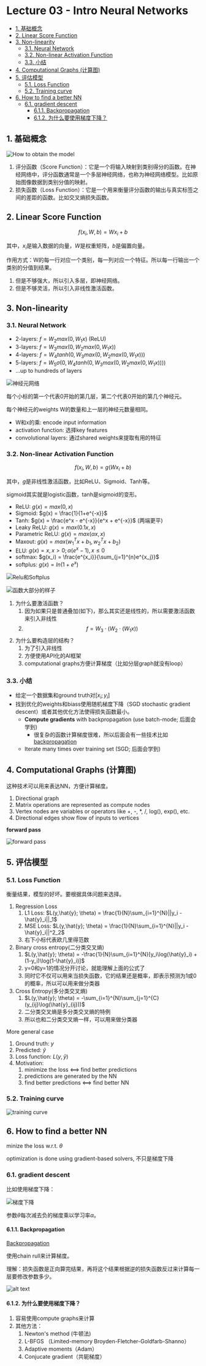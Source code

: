 # Lecture 03 - Intro Neural Networks

- [1. 基础概念](#1-基础概念)
- [2. Linear Score Function](#2-linear-score-function)
- [3. Non-linearity](#3-non-linearity)
  - [3.1. Neural Network](#31-neural-network)
  - [3.2. Non-linear Activation Function](#32-non-linear-activation-function)
  - [3.3. 小结](#33-小结)
- [4. Computational Graphs (计算图)](#4-computational-graphs-计算图)
- [5. 评估模型](#5-评估模型)
  - [5.1. Loss Function](#51-loss-function)
  - [5.2. Training curve](#52-training-curve)
- [6. How to find a better NN](#6-how-to-find-a-better-nn)
  - [6.1. gradient descent](#61-gradient-descent)
    - [6.1.1. Backpropagation](#611-backpropagation)
    - [6.1.2. 为什么要使用梯度下降？](#612-为什么要使用梯度下降)

## 1. 基础概念
![How to obtain the model](_attachments/Lecture03-IntroNeuralNetworks/image.png)

1. 评分函数（Score Function）：它是一个将输入映射到类别得分的函数。在神经网络中，评分函数通常是一个多层神经网络，也称为神经网络模型。比如原始图像数据到类别分值的映射。
2. 损失函数（Loss Function）：它是一个用来衡量评分函数的输出与真实标签之间的差距的函数。比如交叉熵损失函数。

## 2. Linear Score Function

$$f(x_i, W, b) = Wx_i + b$$

其中，$x_i$是输入数据的向量，$W$是权重矩阵，$b$是偏置向量。

作用方式：W的每一行对应一个类别，每一列对应一个特征。所以每一行输出一个类别的分值到结果。

1. 但是不够强大，所以引入多层，即神经网络。
2. 但是不够灵活，所以引入非线性激活函数。

## 3. Non-linearity
### 3.1. Neural Network

- 2-layers: $f=W_2 max(0,W_1x)$  (ReLU)
- 3-layers: $f=W_3 max(0,W_2max(0,W_1x))$
- 4-layers: $f=W_4 tanh(0,W_3max(0,W_2max(0,W_1x)))$
- 5-layers: $f=W_5 \sigma(0,W_4tanh(0,W_3max(0,W_2max(0,W_1x))))$
- ...up to hundreds of layers

![神经元网络](_attachments/Lecture03-IntroNeuralNetworks/image-1.png)

每个小标的第一个代表0开始的第几层，第二个代表0开始的第几个神经元。

每个神经元的weights W的数量和上一层的神经元数量相同。

- W和x的乘: encode input information
- activation function: 选择key features
- convolutional layers: 通过shared weights来提取有用的特征

### 3.2. Non-linear Activation Function

$$f(x_i, W, b) = g(Wx_i + b)$$

其中，$g$是非线性激活函数，比如ReLU、Sigmoid、Tanh等。

sigmoid其实就是logistic函数，tanh是sigmoid的变形。

* ReLU: $g(x) = max(0,x)$
* Sigmoid: $g(x) = \frac{1}{1+e^{-x}}$
* Tanh: $g(x) = \frac{e^x - e^{-x}}{e^x + e^{-x}}$ (两端更平)
* Leaky ReLU: $g(x) = max(0.1x,x)$
* Parametric ReLU: $g(x) = max(\alpha x,x)$
* Maxout: $g(x) = max(w_1^Tx + b_1, w_2^Tx + b_2)$
* ELU: $g(x) = x, x>0; \alpha(e^x-1), x\leq0$
* softmax: $g(x_i) = \frac{e^{x_i}}{\sum_{j=1}^{n}e^{x_j}}$
* softplus: $g(x) = ln(1+e^x)$

![Relu和Softplus](_attachments/Lecture03-IntroNeuralNetworks/image-2.png)

![函数大部分的样子](_attachments/Lecture03-IntroNeuralNetworks/image-3.png)

1. 为什么要激活函数？
   1. 因为如果只是普通叠加(如下)，那么其实还是线性的，所以需要激活函数来引入非线性
   2. $$f=W_3\cdot(W_2\cdot(W_1x))$$
2. 为什么要构造层的结构？
   1. 为了引入非线性
   2. 方便使用API化的AI框架
   3. computational graphs方便计算梯度（比如分层graph就没有loop）

### 3.3. 小结

- 给定一个数据集和ground truth对$[x_i;y_i]$
- 找到优化的weights和biass使用随机梯度下降（SGD stochastic gradient descent）或者其他优化方法使得损失函数最小。
  - **Compute gradients** with backpropagation (use batch-mode; 后面会学到)
    - 很复杂的函数计算梯度很难，所以后面会有一些技术比如[backpropagation](./Lecture04-OptimizationAndBackprop.md)
  - Iterate many times over training set (SGD; 后面会学到)

## 4. Computational Graphs (计算图)

这种技术可以用来表达NN，方便计算梯度。

1. Directional graph
2. Matrix operations are represented as compute nodes
3. Vertex nodes are variables or operators like +, -, *, /, log(), exp(), etc.
4. Directional edges show flow of inputs to vertices

**forward pass**

![forward pass](_attachments/Lecture03-IntroNeuralNetworks/image-4.png)

## 5. 评估模型

### 5.1. Loss Function

衡量结果，模型的好坏。要根据具体问题来选择。

1. Regression Loss
   1. L1 Loss: $L(y,\hat{y}; \theta) = \frac{1}{N}\sum_{i=1}^{N}||y_i - \hat{y}_i||_1$
   2. MSE Loss: $L(y,\hat{y}; \theta) = \frac{1}{N}\sum_{i=1}^{N}||y_i - \hat{y}_i||^2_2$
   3. 右下小标代表欧几里得范数
2. Binary cross entropy(二分类交叉熵)
   1. $L(y,\hat{y}; \theta) = -\frac{1}{N}\sum_{i=1}^{N}[y_i\log(\hat{y}_i) + (1-y_i)\log(1-\hat{y}_i)]$
   2. y=0和y=1的情况分开讨论，就能理解上面的公式了
   3. 同时它不仅可以用来当损失函数，它的结果还是概率，即表示预测为1或0的概率，所以可以用来做分类器
3. Cross Entropy(多分类交叉熵)
   1. $L(y,\hat{y}; \theta) = -\sum_{i=1}^{N}\sum_{j=1}^{C}(y_{ij}\log(\hat{y}_{ij}))$
   2. 二分类交叉熵是多分类交叉熵的特例
   3. 所以也和二分类交叉熵一样，可以用来做分类器

More general case
1. Ground truth: $y$
2. Predicted: $\hat{y}$
3. Loss function: $L(y,\hat{y})$
4. Motivation:
   1. minimize the loss <==> find better predictions
   2. predictions are generated by the NN
   3. find better predictions <==> find better NN

### 5.2. Training curve

![training curve](_attachments/Lecture03-IntroNeuralNetworks/image-5.png)

## 6. How to find a better NN

minize the loss w.r.t. $\theta$

optimization is done using gradient-based solvers, 不只是梯度下降

### 6.1. gradient descent
比如使用梯度下降：

![梯度下降](_attachments/Lecture03-IntroNeuralNetworks/image-6.png)

参数$\theta$每次减去负的梯度乘以学习率$\alpha$。

#### 6.1.1. Backpropagation

[Backpropagation](./Lecture04-OptimizationAndBackprop.md)

使用chain rull来计算梯度。

理解：损失函数是正向算完结果，再将这个结果根据逆的损失函数反过来计算每一层要修改参数多少。

![alt text](_attachments/Lecture03-IntroNeuralNetworks/image-7.png)

#### 6.1.2. 为什么要使用梯度下降？

1. 容易使用compute graphs来计算
2. 其他方法：
   1. Newton's method (牛顿法)
   2. L-BFGS （Limited-memory Broyden-Fletcher-Goldfarb-Shanno）
   3. Adaptive moments（Adam）
   4. Conjucate gradient（共轭梯度）